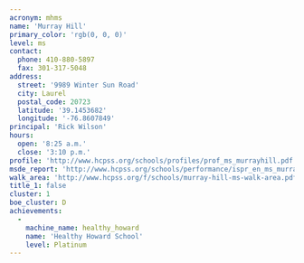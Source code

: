 ```yaml
---
acronym: mhms
name: 'Murray Hill'
primary_color: 'rgb(0, 0, 0)'
level: ms
contact:
  phone: 410-880-5897
  fax: 301-317-5048
address:
  street: '9989 Winter Sun Road'
  city: Laurel
  postal_code: 20723
  latitude: '39.1453682'
  longitude: '-76.8607849'
principal: 'Rick Wilson'
hours:
  open: '8:25 a.m.'
  close: '3:10 p.m.'
profile: 'http://www.hcpss.org/schools/profiles/prof_ms_murrayhill.pdf'
msde_report: 'http://www.hcpss.org/schools/performance/ispr_en_ms_murrayhill.pdf'
walk_area: 'http://www.hcpss.org/f/schools/murray-hill-ms-walk-area.pdf'
title_1: false
cluster: 1
boe_cluster: D
achievements:
  -
    machine_name: healthy_howard
    name: 'Healthy Howard School'
    level: Platinum
---
```

